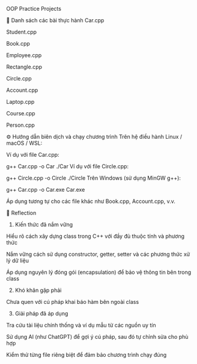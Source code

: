 OOP Practice Projects


📂 Danh sách các bài thực hành
Car.cpp

Student.cpp

Book.cpp

Employee.cpp

Rectangle.cpp

Circle.cpp

Account.cpp

Laptop.cpp

Course.cpp

Person.cpp


⚙️ Hướng dẫn biên dịch và chạy chương trình
Trên hệ điều hành Linux / macOS / WSL:

Ví dụ với file Car.cpp:

g++ Car.cpp -o Car
./Car
Ví dụ với file Circle.cpp:

g++ Circle.cpp -o Circle
./Circle
Trên Windows (sử dụng MinGW g++):

g++ Car.cpp -o Car.exe
Car.exe

Áp dụng tương tự cho các file khác như Book.cpp, Account.cpp, v.v.


📝 Reflection
1. Kiến thức đã nắm vững

Hiểu rõ cách xây dựng class trong C++ với đầy đủ thuộc tính và phương thức

Nắm vững cách sử dụng constructor, getter, setter và các phương thức xử lý dữ liệu

Áp dụng nguyên lý đóng gói (encapsulation) để bảo vệ thông tin bên trong class

2. Khó khăn gặp phải

Chưa quen với cú pháp khai báo hàm bên ngoài class

3. Giải pháp đã áp dụng

Tra cứu tài liệu chính thống và ví dụ mẫu từ các nguồn uy tín

Sử dụng AI (như ChatGPT) để gợi ý cú pháp, sau đó tự chỉnh sửa cho phù hợp

Kiểm thử từng file riêng biệt để đảm bảo chương trình chạy đúng
